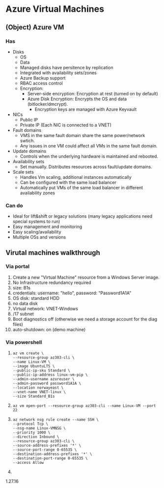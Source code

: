 # Azure Virtual Machines

## (Object) Azure VM

### Has
- Disks
  - OS
  - Data
  - Managed disks have persitence by replication
  - Integrated with availability sets/zones
  - Azure Backup support
  - RBAC access control
  - Encryption:
    - Server-side encryption: Encryption at rest (turned on by default)
    - Azure Disk Encryption: Encrypts the OS and data (bitlocker/dmcrypt).
      - Encryption keys are managed with Azure Keyvault
- NICs
  - Public IP
  - Private IP (Each NIC is connected to a VNET)
- Fault domains
  - VMS in the same fault domain share the same power/network swtich.
  - Any issues in one VM could affect all VMs in the same fault domain.
- Update domains
  - Controls when the underlying hardware is maintained and rebooted.
- Availability sets
  - Set manually. Distributes resources across fault/update domains.
- Scale sets
  - Handles Vm scaling, additional instances automatically
  - Can be configured with the same load balancer
  - Automatically put VMs of the same load balancer in different availability zones 

### Can do
- Ideal for lift&shift or legacy solutions (many legacy applications need special systems to run)
- Easy management and monitoring
- Easy scaling/availability
- Multiple OSs and versions

## Virutal machines walkthrough

### Via portal

1.  Create a new "Virtual Machine" resource from a Windows Server image.
1.  No Infrastructure redundancy required
1.  size: B1s
1.  credentials: username: "hello", password: "Password1A1A"
1.  OS disk: standard HDD
1.  no data disk
1.  Virtual network: VNET-Windows
1.  /17 subnet
1.  Boot diagnostics off (otherwise we need a storage account for the diag files)
1.  auto-shutdown: on (demo machine)

### Via powershell

1.  ```
    az vm create \
    --resource-group az303-cli \
    --name Linux-VM \
    --image UbuntuLTS \
    --public-ip-sku Standard \
    --public-ip-address linux-vm-pip \
    --admin-username azureuser \
    --admin-password password1A1A \
    --location norwayeast \
    --vnet-name VNET-linux \
    --size Standard_B1s
1.  `az vm open-port --resource-group az303-cli --name Linux-VM --port 22`
1.  ```
    az network nsg rule create --name SSH \
    --protocol Tcp \
    --nsg-name Linux-VMNSG \
    --priority 1000 \
    --direction Inbound \
    --resource-group az303-cli \
    --source-address-prefixes '*' \
    --source-port-range 0-65535 \
    --destination-address-prefixes '*' \
    --destination-port-range 0-65535 \
    --access Allow
1.  

1.27.16